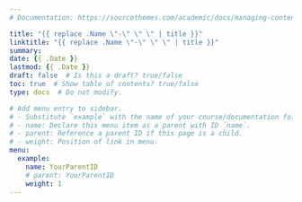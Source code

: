 ```yaml
---
# Documentation: https://sourcethemes.com/academic/docs/managing-content/

title: "{{ replace .Name \"-\" \" \" | title }}"
linktitle: "{{ replace .Name \"-\" \" \" | title }}"
summary:
date: {{ .Date }}
lastmod: {{ .Date }}
draft: false  # Is this a draft? true/false
toc: true  # Show table of contents? true/false
type: docs  # Do not modify.

# Add menu entry to sidebar.
# - Substitute `example` with the name of your course/documentation folder.
# - name: Declare this menu item as a parent with ID `name`.
# - parent: Reference a parent ID if this page is a child.
# - weight: Position of link in menu.
menu:
  example:
    name: YourParentID
    # parent: YourParentID
    weight: 1
---
```

